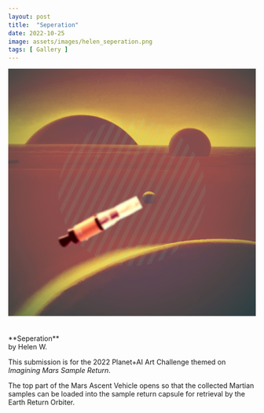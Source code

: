 ```yaml
---
layout: post
title:  "Seperation"
date: 2022-10-25
image: assets/images/helen_seperation.png
tags: [ Gallery ]
---
```


<div><img src="/assets/images/helen_seperation.png" class="img-fluid" alt="style" /></div>
<br/>
<br/>
**Seperation**<br/>
by Helen W.<br/>

This submission is for the 2022 Planet+AI Art Challenge themed on *Imagining Mars Sample Return*.   

The top part of the Mars Ascent Vehicle opens so that the collected Martian samples can be loaded into the sample return capsule for retrieval by the Earth Return Orbiter.




